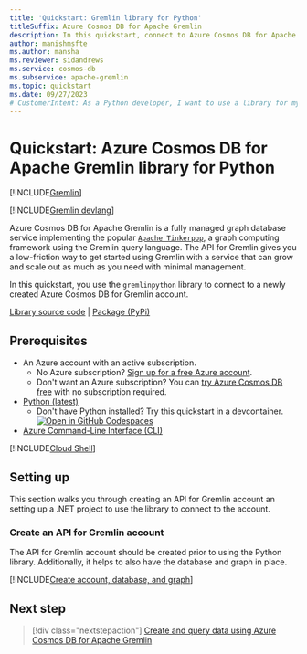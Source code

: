 ```yaml
---
title: 'Quickstart: Gremlin library for Python'
titleSuffix: Azure Cosmos DB for Apache Gremlin
description: In this quickstart, connect to Azure Cosmos DB for Apache Gremlin using Python. Then, create and traverse vertices and edges.
author: manishmsfte
ms.author: mansha
ms.reviewer: sidandrews
ms.service: cosmos-db
ms.subservice: apache-gremlin
ms.topic: quickstart
ms.date: 09/27/2023
# CustomerIntent: As a Python developer, I want to use a library for my programming language so that I can create and traverse vertices and edges in code.
---
```


# Quickstart: Azure Cosmos DB for Apache Gremlin library for Python

[!INCLUDE[Gremlin](../includes/appliesto-gremlin.md)]

[!INCLUDE[Gremlin devlang](includes/quickstart-devlang.md)]

Azure Cosmos DB for Apache Gremlin is a fully managed graph database service implementing the popular [`Apache Tinkerpop`](https://tinkerpop.apache.org/), a graph computing framework using the Gremlin query language. The API for Gremlin gives you a low-friction way to get started using Gremlin with a service that can grow and scale out as much as you need with minimal management.

In this quickstart, you use the `gremlinpython` library to connect to a newly created Azure Cosmos DB for Gremlin account.

[Library source code](https://github.com/apache/tinkerpop/tree/master/gremlin-python/src/main/python) | [Package (PyPi)](https://pypi.org/project/gremlinpython/)

## Prerequisites

- An Azure account with an active subscription.
  - No Azure subscription? [Sign up for a free Azure account](https://azure.microsoft.com/free/).
  - Don't want an Azure subscription? You can [try Azure Cosmos DB free](../try-free.md) with no subscription required.
- [Python (latest)](https://www.python.org/)
  - Don't have Python installed? Try this quickstart in a devcontainer. [![Open in GitHub Codespaces](https://github.com/codespaces/badge.svg)](https://codespaces.new/github/codespaces-blank?quickstart=1)
- [Azure Command-Line Interface (CLI)](/cli/azure/)

[!INCLUDE[Cloud Shell](../../../includes/cloud-shell-try-it.md)]

## Setting up

This section walks you through creating an API for Gremlin account an setting up a .NET project to use the library to connect to the account.

### Create an API for Gremlin account

The API for Gremlin account should be created prior to using the Python library. Additionally, it helps to also have the database and graph in place.

[!INCLUDE[Create account, database, and graph](includes/create-account-database-graph-cli.md)]










## Next step

> [!div class="nextstepaction"]
> [Create and query data using Azure Cosmos DB for Apache Gremlin](tutorial-query.md)
